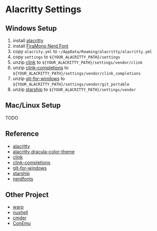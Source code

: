 # Alacritty Settings

## Windows Setup

1. install [alacritty](https://github.com/alacritty/alacritty/releases)
1. install [FiraMono Nerd Font](https://www.programmingfonts.org/#fira)
1. copy `alacrity.yml` to `~/AppData/Roaming/alacritty/alacritty.yml`
1. copy `settings` to `${YOUR_ALACRITTY_PATH}/settings`
1. unzip [clink](https://github.com/chrisant996/clink/releases) to `${YOUR_ALACRITTY_PATH}/settings/vendor/clink`
1. unzip [clink-completions](https://github.com/vladimir-kotikov/clink-completions/releases) to `${YOUR_ALACRITTY_PATH}/settings/vendor/clink_completions`
1. unzip [git-for-windows](https://github.com/git-for-windows/git/releases) to `${YOUR_ALACRITTY_PATH}/settings/vendor/git_portable`
1. unzip [starship](https://github.com/starship/starship/releases) to `${YOUR_ALACRITTY_PATH}/settings/vendor`

## Mac/Linux Setup

TODO

## Reference

- [alacritty](https://github.com/alacritty/alacritty)
- [alacritty dracula-color-theme](https://github.com/dracula/alacritty)
- [clink](https://github.com/chrisant996/clink)
- [clink-completions](https://github.com/vladimir-kotikov/clink-completions)
- [git-for-windows](https://github.com/git-for-windows/git)
- [starship](https://github.com/starship/starship)
- [nerdfonts](https://www.nerdfonts.com/)

## Other Project

- [warp](https://www.warp.dev/)
- [nushell](https://github.com/nushell/nushell)
- [cmder](https://github.com/cmderdev/cmder)
- [ConEmu](https://github.com/Maximus5/ConEmu)
